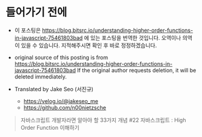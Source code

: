 # 들어가기 전에

- 이 포스팅은 https://blog.bitsrc.io/understanding-higher-order-functions-in-javascript-75461803bad 에 있는 포스팅을 번역한 것입니다. 오역이나 의역이 있을 수 있습니다. 지적해주시면 확인 후 바로 정정하겠습니다.

- original source of this posting is from https://blog.bitsrc.io/understanding-higher-order-functions-in-javascript-75461803bad If the original author requests deletion, it will be deleted immediately.

- Translated by Jake Seo (서진규)

	- https://velog.io/@jakeseo_me
	- https://github.com/n00nietzsche

> 자바스크립트 개발자라면 알아야 할 33가지 개념 #22 자바스크립트 : High Order Function 이해하기
